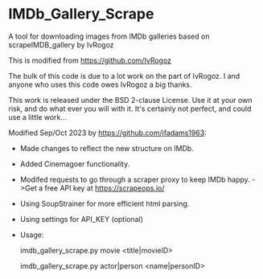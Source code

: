 # IMDb_Gallery_Scrape
A tool for downloading images from IMDb galleries based on scrapeIMDB_gallery by IvRogoz

 This is modified from https://github.com/IvRogoz
 
 The bulk of this code is due to a lot work on the part of
 IvRogoz. I and anyone who uses this code
 owes IvRogoz a big thanks.

 This work is released under the BSD 2-clause License. Use it at your own risk,
 and do what ever you will with it.
 It's certainly not perfect, and could use a little work...
 
 Modified  Sep/Oct 2023 by https://github.com/jfadams1963:
 + Made changes to reflect the new structure on IMDb.
 + Added Cinemagoer functionality.
 + Modifed requests to go through a scraper proxy to keep IMDb happy.
   ->Get a free API key at https://scrapeops.io/
 + Using SoupStrainer for more efficient html parsing.
 + Using settings for API_KEY (optional)
 + Usage:
   
    imdb_gallery_scrape.py movie <title|movieID>

    imdb_gallery_scrape.py actor|person <name|personID>
